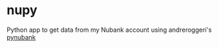 # nupy
Python app to get data from my Nubank account using andreroggeri's [pynubank](https://github.com/andreroggeri/pynubank)
